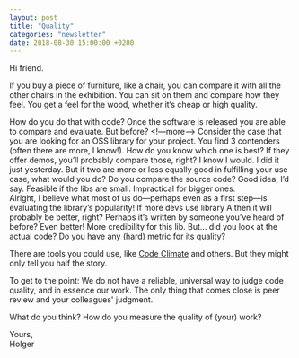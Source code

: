 ```yaml
---
layout: post
title: "Quality"
categories: "newsletter"
date: 2018-08-30 15:00:00 +0200
---
```


Hi friend. 

If you buy a piece of furniture, like a chair, you can compare it with all the other chairs in the exhibition. You can sit on them and compare how they feel. You get a feel for the wood, whether it‘s cheap or high quality. 

How do you do that with code? Once the software is released you are able to compare and evaluate. But before?
<!—more—>
Consider the case that you are looking for an OSS library for your project. You find 3 contenders (often there are more, I know!). How do you know which one is best? If they offer demos, you’ll probably compare those, right? I know I would. I did it just yesterday. But if two are more or less equally good in fulfilling your use case, what would you do? Do you compare the source code? Good idea, I’d say. Feasible if the libs are small. Impractical for bigger ones.  
Alright, I believe what most of us do—perhaps even as a first step—is evaluating the library’s popularity! If more devs use library A then it will probably be better, right? Perhaps it’s written by someone you’ve heard of before? Even better! More credibility for this lib. But… did you look at the actual code? Do you have any (hard) metric for its quality?

There are tools you could use, like [Code Climate](https://codeclimate.com) and others. But they might only tell you half the story.

To get to the point: We do not have a reliable, universal way to judge code quality, and in essence our work. The only thing that comes close is peer review and your colleagues' judgment. 

What do you think? How do you measure the quality of (your) work?

Yours,  
Holger